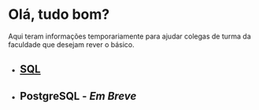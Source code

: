 # Olá, tudo bom?

Aqui teram informações temporariamente para ajudar colegas de turma da faculdade que desejam rever o básico.

* ## [SQL](https://github.com/GabrielJulio/bd/blob/master/SQL/README.md)

* ## PostgreSQL - _Em Breve_